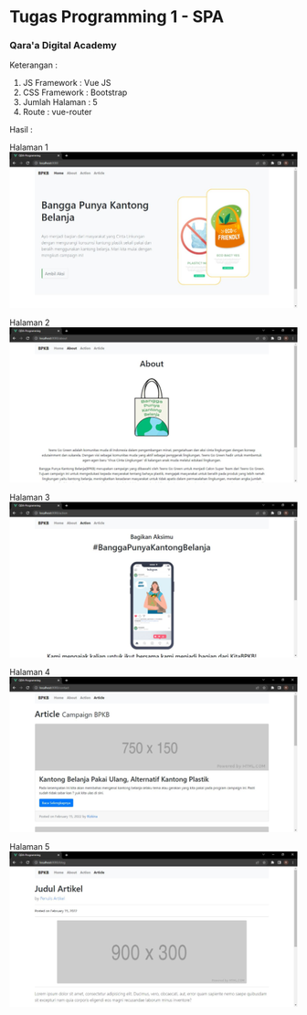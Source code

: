 # Tugas Programming 1 - SPA
### Qara'a Digital Academy

Keterangan : 
1. JS Framework : Vue JS
2. CSS Framework : Bootstrap
3. Jumlah Halaman : 5
4. Route : vue-router

Hasil :

Halaman 1
![Halaman1](https://github.com/rizkinahayyuni/QDA-Programming1-SPA/blob/master/static/view1.JPG)

Halaman 2
![Halaman2](https://github.com/rizkinahayyuni/QDA-Programming1-SPA/blob/master/static/view2.JPG)

Halaman 3
![Halaman3](https://github.com/rizkinahayyuni/QDA-Programming1-SPA/blob/master/static/view3.JPG)

Halaman 4
![Halaman4](https://github.com/rizkinahayyuni/QDA-Programming1-SPA/blob/master/static/view4.JPG)

Halaman 5
![Halaman5](https://github.com/rizkinahayyuni/QDA-Programming1-SPA/blob/master/static/view5.JPG)
